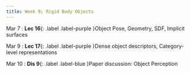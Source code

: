 ```yaml
---
title: Week 9; Rigid Body Objects
---
```


Mar 7
: **Lec 16**{: .label .label-purple }Object Pose, Geometry, SDF, Implicit surfaces
  <!-- : [3.1](#), [2.2](#), [2.3](#) -->

Mar 9
: **Lec 17**{: .label .label-purple }Dense object descriptors, Category-level representations
  <!-- : [Solution](#) -->

Mar 10
: **Dis 9**{: .label .label-blue }Paper discussion: Object Perception

